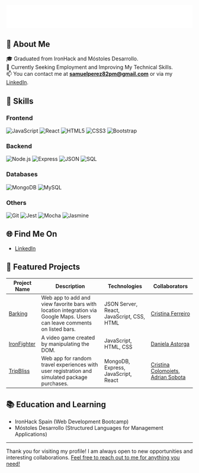 # <p align="center">
  <img src="https://github.com/Samuel-Perez-Morcillo/animated_General_Readme/blob/main/animated-intro.svg" alt="Samuel Pérez - Full Stack Developer">
</p>

## 🌟 About Me
🎓 Graduated from IronHack and Móstoles Desarrollo.  
💼 Currently Seeking Employment and Improving My Technical Skills.  
📫 You can contact me at **samuelperez82pm@gmail.com** or via my [LinkedIn](https://www.linkedin.com/in/samuel-perez-morcillo-076553292/).

## 🚀 Skills

### Frontend
![JavaScript](https://img.shields.io/badge/-JavaScript-F7DF1E?style=flat&logo=javascript&logoColor=black) ![React](https://img.shields.io/badge/-React-61DAFB?style=flat&logo=react&logoColor=white) ![HTML5](https://img.shields.io/badge/-HTML5-E34F26?style=flat&logo=html5&logoColor=white) ![CSS3](https://img.shields.io/badge/-CSS3-1572B6?style=flat&logo=css3) ![Bootstrap](https://img.shields.io/badge/-Bootstrap-7952B3?style=flat&logo=bootstrap&logoColor=white)

### Backend
![Node.js](https://img.shields.io/badge/-Node.js-339933?style=flat&logo=nodedotjs&logoColor=white) ![Express](https://img.shields.io/badge/-Express-000000?style=flat&logo=express&logoColor=white) ![JSON](https://img.shields.io/badge/-JSON-000000?style=flat&logo=json&logoColor=white) ![SQL](https://img.shields.io/badge/-SQL-4479A1?style=flat&logo=postgresql&logoColor=white)

### Databases
![MongoDB](https://img.shields.io/badge/-MongoDB-47A248?style=flat&logo=mongodb&logoColor=white) ![MySQL](https://img.shields.io/badge/-MySQL-4479A1?style=flat&logo=mysql&logoColor=white)

### Others
![Git](https://img.shields.io/badge/-Git-F05032?style=flat&logo=git&logoColor=white) ![Jest](https://img.shields.io/badge/-Jest-C21325?style=flat&logo=jest&logoColor=white) ![Mocha](https://img.shields.io/badge/-Mocha-8D6748?style=flat&logo=mocha&logoColor=white) ![Jasmine](https://img.shields.io/badge/-Jasmine-8A4182?style=flat&logo=jasmine&logoColor=white)

## 🌐 Find Me On
- [LinkedIn](https://www.linkedin.com/in/samuel-perez-morcillo-076553292/)

## 🔧 Featured Projects

| Project Name | Description | Technologies | Collaborators |
| ------------ | ----------- | ------------ | ------------- |
| [Barking](https://github.com/Samuel-Perez-Morcillo/Barking-client) | Web app to add and view favorite bars with location integration via Google Maps. Users can leave comments on listed bars. | JSON Server, React, JavaScript, CSS, HTML | [Cristina Ferreiro](https://github.com/cristinaferreiro) |
| [IronFighter](https://github.com/Daniela-AB25/Project1-Ironhack-Game) | A video game created by manipulating the DOM. | JavaScript, HTML, CSS | [Daniela Astorga](https://github.com/Daniela-AB25) |
| [TripBliss](https://github.com/CristinaColomoiets/random-experience-client) | Web app for random travel experiences with user registration and simulated package purchases. | MongoDB, Express, JavaScript, React | [Cristina Colomoiets](https://github.com/CristinaColomoiets), [Adrian Sobota](https://github.com/Sobdev) |

## 📚 Education and Learning
- IronHack Spain (Web Development Bootcamp)
- Móstoles Desarrollo (Structured Languages for Management Applications)

---

Thank you for visiting my profile! I am always open to new opportunities and interesting collaborations. [Feel free to reach out to me for anything you need!](https://www.linkedin.com/in/samuel-perez-morcillo-076553292/)
